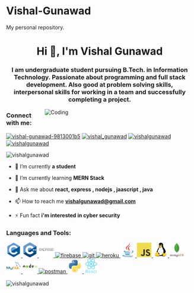 # Vishal-Gunawad
My personal repository.


<h1 align="center">Hi 👋, I'm Vishal Gunawad</h1>
<h3 align="center">I am undergraduate student pursuing B.Tech. in Information Technology. Passionate about programming and full stack development. Also good at problem solving skills, interpersonal skills for working in a team and successfully completing a project.</h3>

<img align="right" alt="Coding" width="400" src="https://miro.medium.com/max/1400/1*L_QoAG863l8QvqxpNyBiqw.gif">

<h3 align="left">Connect with me:</h3>
<p align="left">
<a href="https://linkedin.com/in/vishal-gunawad-9813001b5" target="blank"><img align="center" src="https://raw.githubusercontent.com/rahuldkjain/github-profile-readme-generator/master/src/images/icons/Social/linked-in-alt.svg" alt="vishal-gunawad-9813001b5" height="30" width="40" /></a>
<a href="https://www.codechef.com/users/vishal_gunawad" target="blank"><img align="center" src="https://cdn.jsdelivr.net/npm/simple-icons@3.1.0/icons/codechef.svg" alt="vishal_gunawad" height="30" width="40" /></a>
<a href="https://www.hackerrank.com/vishalgunawad" target="blank"><img align="center" src="https://raw.githubusercontent.com/rahuldkjain/github-profile-readme-generator/master/src/images/icons/Social/hackerrank.svg" alt="vishalgunawad" height="30" width="40" /></a>
<a href="https://www.leetcode.com/vishalgunawad" target="blank"><img align="center" src="https://raw.githubusercontent.com/rahuldkjain/github-profile-readme-generator/master/src/images/icons/Social/leet-code.svg" alt="vishalgunawad" height="30" width="40" /></a>
</p>


<p align="left"> <img src="https://komarev.com/ghpvc/?username=vishalgunawad&label=Profile%20views&color=0e75b6&style=flat" alt="vishalgunawad" /> </p>

- 🔭 I’m currently **a student**

- 🌱 I’m currently learning **MERN Stack**

- 💬 Ask me about **react, express , nodejs , jaascript , java**

- 📫 How to reach me **vishalgunawad@gmail.com**

- ⚡ Fun fact **i'm interested in cyber security**


<h3 align="left">Languages and Tools:</h3>
<p align="left"> <a href="https://www.cprogramming.com/" target="_blank" rel="noreferrer"> <img src="https://raw.githubusercontent.com/devicons/devicon/master/icons/c/c-original.svg" alt="c" width="40" height="40"/> </a> <a href="https://www.w3schools.com/cpp/" target="_blank" rel="noreferrer"> <img src="https://raw.githubusercontent.com/devicons/devicon/master/icons/cplusplus/cplusplus-original.svg" alt="cplusplus" width="40" height="40"/> </a> <a href="https://expressjs.com" target="_blank" rel="noreferrer"> <img src="https://raw.githubusercontent.com/devicons/devicon/master/icons/express/express-original-wordmark.svg" alt="express" width="40" height="40"/> </a> <a href="https://firebase.google.com/" target="_blank" rel="noreferrer"> <img src="https://www.vectorlogo.zone/logos/firebase/firebase-icon.svg" alt="firebase" width="40" height="40"/> </a> <a href="https://git-scm.com/" target="_blank" rel="noreferrer"> <img src="https://www.vectorlogo.zone/logos/git-scm/git-scm-icon.svg" alt="git" width="40" height="40"/> </a> <a href="https://heroku.com" target="_blank" rel="noreferrer"> <img src="https://www.vectorlogo.zone/logos/heroku/heroku-icon.svg" alt="heroku" width="40" height="40"/> </a> <a href="https://www.java.com" target="_blank" rel="noreferrer"> <img src="https://raw.githubusercontent.com/devicons/devicon/master/icons/java/java-original.svg" alt="java" width="40" height="40"/> </a> <a href="https://developer.mozilla.org/en-US/docs/Web/JavaScript" target="_blank" rel="noreferrer"> <img src="https://raw.githubusercontent.com/devicons/devicon/master/icons/javascript/javascript-original.svg" alt="javascript" width="40" height="40"/> </a> <a href="https://www.linux.org/" target="_blank" rel="noreferrer"> <img src="https://raw.githubusercontent.com/devicons/devicon/master/icons/linux/linux-original.svg" alt="linux" width="40" height="40"/> </a> <a href="https://www.mongodb.com/" target="_blank" rel="noreferrer"> <img src="https://raw.githubusercontent.com/devicons/devicon/master/icons/mongodb/mongodb-original-wordmark.svg" alt="mongodb" width="40" height="40"/> </a> <a href="https://www.mysql.com/" target="_blank" rel="noreferrer"> <img src="https://raw.githubusercontent.com/devicons/devicon/master/icons/mysql/mysql-original-wordmark.svg" alt="mysql" width="40" height="40"/> </a> <a href="https://nodejs.org" target="_blank" rel="noreferrer"> <img src="https://raw.githubusercontent.com/devicons/devicon/master/icons/nodejs/nodejs-original-wordmark.svg" alt="nodejs" width="40" height="40"/> </a> <a href="https://postman.com" target="_blank" rel="noreferrer"> <img src="https://www.vectorlogo.zone/logos/getpostman/getpostman-icon.svg" alt="postman" width="40" height="40"/> </a> <a href="https://www.python.org" target="_blank" rel="noreferrer"> <img src="https://raw.githubusercontent.com/devicons/devicon/master/icons/python/python-original.svg" alt="python" width="40" height="40"/> </a> <a href="https://reactjs.org/" target="_blank" rel="noreferrer"> <img src="https://raw.githubusercontent.com/devicons/devicon/master/icons/react/react-original-wordmark.svg" alt="react" width="40" height="40"/> </a> </p>

<p><img align="center" src="https://github-readme-stats.vercel.app/api/top-langs?username=vishalgunawad&show_icons=true&locale=en&layout=compact" alt="vishalgunawad" /></p>
